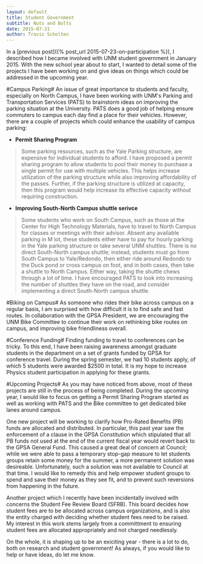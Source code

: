 ```yaml
---
layout: default
title: Student Government
subtitle: Nuts and Bolts
date: 2015-07-31
author: Travis Scholten
---
```


In a [previous post]({% post_url 2015-07-23-on-participation %}), I described how I became involved with UNM student government in January 2015. With the new school year about to start, I wanted to detail some of the projects I have been working on and give ideas on things which could be addressed in the upcoming year.

#Campus Parking#
An issue of great importance to students and faculty, especially on North Campus, I have been working with UNM's Parking and Transportation Services (PATS) to brainstorm ideas on improving the parking situation at the University. PATS does a good job of helping ensure commuters to campus each day find a place for their vehicles. However, there are a couple of projects which could enhance the usability of campus parking:

* **Permit Sharing Program** 

> Some parking resources, such as the Yale Parking structure, are expensive for individual students to afford. I have proposed a permit sharing program to allow students to pool their money to purchase a single permit for use with multiple vehicles. This helps increase utilization of the parking structure while also improving affordability of the passes. Further, if the parking structure is utilized at capacity, then this program would help increase its effective capacity without requiring construction.

* **Improving South-North Campus shuttle serivce**

> Some students who work on South Campus, such as those at the Center for High Technology Materials, have to travel to North Campus for classes or meetings with their advisor. Absent any available parking in M lot, these students either have to pay for hourly parking in the Yale parking structure or take several UNM shuttles. There is no direct South-North campus shuttle; instead, students must go from South Campus to Yale/Redondo, then either ride around Redondo to the Duck pond or cross campus on foot, and in both cases, then take a shuttle to North Campus. Either way, taking the shuttle chews through a lot of time. I have encouraged PATS to look into increasing the number of shuttles they have on the road, and consider implementing a direct South-North campus shuttle. 

#Biking on Campus#
As someone who rides their bike across campus on a regular basis, I am surprised with how difficult it is to find safe and fast routes. In collaboration with the GPSA President, we are encouraging the UNM Bike Committee to continue their work on rethinking bike routes on campus, and improving bike friendliness overall. 

#Conference Funding#
Finding funding to travel to conferences can be tricky. To this end, I have been raising awareness amongst graduate students in the department on a set of grants funded by GPSA for conference travel. During the spring semester, we had 10 students apply, of which 5 students were awarded $2500 in total. It is my hope to increase Physics student participation in applying for these grants.

#Upcoming Projects#
As you may have noticed from above, most of these projects are still in the process of being completed. During the upcoming year, I would like to focus on getting a Permit Sharing Program started as well as working with PATS and the Bike committee to get dedicated bike lanes around campus. 

One new project will be working to clarify how Pro-Rated Benefits (PB) funds are allocated and distributed. In particular, this past year saw the enforcement of a clause in the GPSA Constitution which stipulated that all PB funds not used at the end of the current fiscal year would revert back to the GPSA General Fund. This caused a great deal of concern at Council; while we were able to pass a temporary stop-gap measure to let students groups retain some money for the summer, a more permanent solution was desireable. Unfortunately, such a solution was not available to Council at that time. I would like to remedy this and help empower student groups to spend and save their money as they see fit, and to prevent such reversions from happening in the future.

Another project which I recently have been incidentally involved with concerns the Student Fee Review Board (SFRB). This board decides how student fees are to be allocated across campus organizations, and is also the entity charged with deciding whether student fees need to be raised. My interest in this work stems largely from a committment to ensuring student fees are allocated appropriately and not charged needlessly.

On the whole, it is shaping up to be an exiciting year - there is a lot to do, both on research and student government! As always, if you would like to help or have ideas, do let me know.